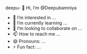 deepu- 👋 Hi, I’m @Deepubamniya
- 👀 I’m interested in ...
- 🌱 I’m currently learning ...
- 💞️ I’m looking to collaborate on ...
- 📫 How to reach me ...
- 😄 Pronouns: ...
- ⚡ Fun fact: ...

<!---
Deepubamniya/Deepubamniya is a ✨ special ✨ repository because its `README.md` (this file) appears on your GitHub profile.
You can click the Preview link to take a look at your changes.
--->
